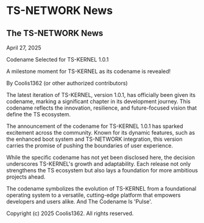 # TS-NETWORK News

## The TS-NETWORK News

April 27, 2025

Codename Selected for TS-KERNEL 1.0.1

A milestone moment for TS-KERNEL as its codename is revealed!

By Coolis1362 (or other authorized contributors)

The latest iteration of TS-KERNEL, version 1.0.1, has officially been given its codename, marking a significant chapter in its development journey. This codename reflects the innovation, resilience, and future-focused vision that define the TS ecosystem.

The announcement of the codename for TS-KERNEL 1.0.1 has sparked excitement across the community. Known for its dynamic features, such as the enhanced boot system and TS-NETWORK integration, this version carries the promise of pushing the boundaries of user experience.

While the specific codename has not yet been disclosed here, the decision underscores TS-KERNEL's growth and adaptability. Each release not only strengthens the TS ecosystem but also lays a foundation for more ambitious projects ahead.

The codename symbolizes the evolution of TS-KERNEL from a foundational operating system to a versatile, cutting-edge platform that empowers developers and users alike. And The Codename Is 'Pulse'.

Copyright (c) 2025 Coolis1362. All rights reserved.
